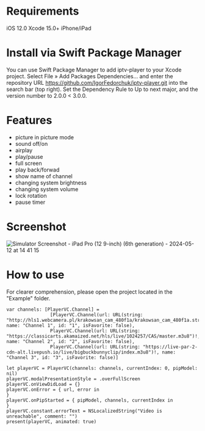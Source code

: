 # Requirements
iOS 12.0
Xcode 15.0+
iPhone/iPad

# Install via Swift Package Manager
You can use Swift Package Manager to add iptv-player to your Xcode project. Select File » Add Packages Dependencies... and enter the repository URL https://github.com/IgorFedorchuk/iptv-player.git into the search bar (top right). Set the Dependency Rule to Up to next major, and the version number to 2.0.0 < 3.0.0.

# Features
- picture in picture mode
- sound off/on
- airplay
- play/pause
- full screen
- play back/forwad
- show name of channel
- changing system brightness
- changing system volume
- lock rotation
- pause timer
  
# Screenshot
![Simulator Screenshot - iPad Pro (12 9-inch) (6th generation) - 2024-05-12 at 14 41 15](https://github.com/IgorFedorchuk/iptv-player/assets/2764603/df6e382f-1d22-4858-8d6a-7d98b930497c)

# How to use
For clearer comprehension, please open the project located in the "Example" folder.
```
var channels: [PlayerVC.Channel] =
                [PlayerVC.Channel(url: URL(string: "http://hls1.webcamera.pl/krakowsan_cam_480f1a/krakowsan_cam_480f1a.stream/chunks.m3u8")!, name: "Channel 1", id: "1", isFavorite: false),
                PlayerVC.Channel(url: URL(string: "https://classicarts.akamaized.net/hls/live/1024257/CAS/master.m3u8")!, name: "Channel 2", id: "2", isFavorite: false),
                PlayerVC.Channel(url: URL(string: "https://live-par-2-cdn-alt.livepush.io/live/bigbuckbunnyclip/index.m3u8")!, name: "Channel 3", id: "3", isFavorite: false)]
                
let playerVC = PlayerVC(channels: channels, currentIndex: 0, pipModel: nil)
playerVC.modalPresentationStyle = .overFullScreen
playerVC.onViewDidLoad = {}
playerVC.onError = { url, error in
}
playerVC.onPipStarted = { pipModel, channels, currentIndex in
}
playerVC.constant.errorText = NSLocalizedString("Video is unreachable", comment: "")
present(playerVC, animated: true)
```
